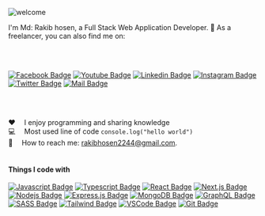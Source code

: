 ![welcome](https://raw.githubusercontent.com/rakibthpi/rakibthpi/main/textanim.gif)


I'm Md: Rakib hosen, a Full Stack Web Application Developer.
💼 As a freelancer, you can also find me on:

 <br>
 <br>


[![Facebook Badge](https://img.shields.io/badge/Facebook-1877F2?style=for-the-badge&logo=facebook&logoColor=white)](https://facebook.com/rakibthpi)
[![Youtube Badge](https://img.shields.io/badge/YouTube-FF0000?style=for-the-badge&logo=youtube&logoColor=white)](https://www.youtube.com/@codingsave)
[![Linkedin Badge](https://img.shields.io/badge/LinkedIn-0077B5?style=for-the-badge&logo=linkedin&logoColor=white)](https://www.linkedin.com/in/rakibthpi/)
[![Instagram Badge](https://img.shields.io/badge/Instagram-E4405F?style=for-the-badge&logo=instagram&logoColor=white)](https://instagram.com/rakibthpi) 
[![Twitter Badge](https://img.shields.io/badge/Twitter-1DA1F2?style=for-the-badge&logo=twitter&logoColor=white)](https://twitter.com/rakibthpi) 
[![Mail Badge](https://img.shields.io/badge/Gmail-D14836?style=for-the-badge&logo=gmail&logoColor=white)](mailto:rakibhosen2244@gmail.com)

 <br>
 <br>


:hearts: &emsp;I enjoy programming and sharing knowledge <br/>
:computer: &emsp;Most used line of code `console.log("hello world")` <br/>
:e-mail: &emsp;How to reach me: rakibhosen2244@gmail.com.<br/> <br>
 


#### Things I code with

[![Javascript Badge](https://img.shields.io/badge/-Javascript-F0DB4F?style=for-the-badge&labelColor=black&logo=javascript&logoColor=F0DB4F)](#) 
[![Typescript Badge](https://img.shields.io/badge/-Typescript-007acc?style=for-the-badge&labelColor=black&logo=typescript&logoColor=007acc)](#) 
[![React Badge](https://img.shields.io/badge/-React-61DBFB?style=for-the-badge&labelColor=black&logo=react&logoColor=61DBFB)](#)
[![Next.js Badge](https://img.shields.io/badge/next.js-000000?style=for-the-badge&logo=nextdotjs&logoColor=white)](#)
[![Nodejs Badge](https://img.shields.io/badge/-Nodejs-3C873A?style=for-the-badge&labelColor=black&logo=node.js&logoColor=3C873A)](#)
[![Express.js Badge](https://img.shields.io/badge/Express.js-000000?style=for-the-badge&logo=express&logoColor=white)](#)
[![MongoDB Badge](https://img.shields.io/badge/MongoDB-4EA94B?style=for-the-badge&logo=mongodb&logoColor=white)](#)
[![GraphQL Badge](https://img.shields.io/badge/-GraphQl-e535ab?style=for-the-badge&labelColor=black&logo=node.js&logoColor=e535ab)](#)
[![SASS Badge](https://img.shields.io/badge/Sass-CC6699?style=for-the-badge&logo=sass&logoColor=white)](#)
[![Tailwind Badge](https://img.shields.io/badge/Tailwind%20CSS-092749?style=for-the-badge&logo=tailwindcss&logoColor=06B6D4&labelColor=000000)](#)
[![VSCode Badge](https://img.shields.io/badge/Visual_Studio-5C2D91?style=for-the-badge&logo=visual%20studio&logoColor=white)](#)
[![Git Badge](https://img.shields.io/badge/Git-F05032?style=for-the-badge&logo=git&logoColor=white)](#)



